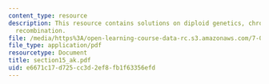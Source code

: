 ```yaml
---
content_type: resource
description: This resource contains solutions on diploid genetics, chromosomes and
  recombination.
file: /media/https%3A/open-learning-course-data-rc.s3.amazonaws.com/7-014-introductory-biology-spring-2005/e6671c17d725cc3d2ef8fb1f63356efd_section15_ak.pdf
file_type: application/pdf
resourcetype: Document
title: section15_ak.pdf
uid: e6671c17-d725-cc3d-2ef8-fb1f63356efd
---
```

